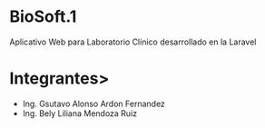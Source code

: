 # BioSoft.1
Aplicativo Web para Laboratorio Clínico desarrollado en la Laravel

# Integrantes>
- Ing. Gsutavo Alonso Ardon Fernandez 
- Ing. Bely Liliana Mendoza Ruiz
